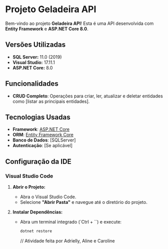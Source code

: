 # Projeto Geladeira API

Bem-vindo ao projeto **Geladeira API**! Esta é uma API desenvolvida com **Entity Framework** e **ASP.NET Core 8.0**. 

## Versões Utilizadas

- **SQL Server:** 11.0 (2019)
- **Visual Studio:** 17.11.1
- **ASP.NET Core:** 8.0


## Funcionalidades

- **CRUD Completo**: Operações para criar, ler, atualizar e deletar entidades como [listar as principais entidades].


## Tecnologias Usadas

- **Framework**: [ASP.NET Core](https://dotnet.microsoft.com/apps/aspnet)
- **ORM**: [Entity Framework Core](https://docs.microsoft.com/en-us/ef/core/)
- **Banco de Dados**: [SQLServer]
- **Autenticação**: [Se aplicável]

## Configuração da IDE


### Visual Studio Code

1. **Abrir o Projeto:**
   - Abra o Visual Studio Code.
   - Selecione **"Abrir Pasta"** e navegue até o diretório do projeto.

2. **Instalar Dependências:**
   - Abra um terminal integrado (`Ctrl + ``) e execute:
     ```bash
     dotnet restore
     ```


     // Atividade feita por Adrielly, Aline e Caroline  


